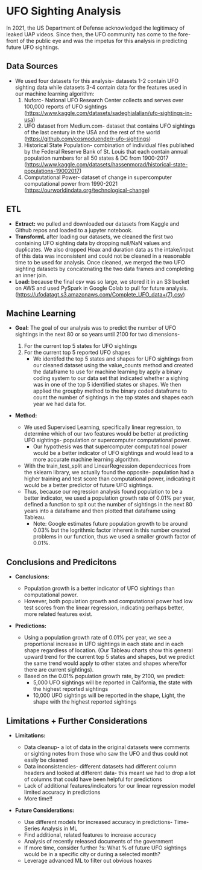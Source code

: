 # UFO Sighting Analysis
In 2021, the US Department of Defense acknowledged the legitimacy of leaked UAP videos. Since then, the UFO community has come to the fore-front of the public eye and was the impetus for this analysis in predicting future UFO sightings.

## Data Sources
* We used four datasets for this analysis- datasets 1-2 contain UFO sighting data while datasets 3-4 contain data for the features used in our machine learning algorithm:
    1. Nuforc- National UFO Research Center collects and serves over 100,000 reports of UFO sightings (https://www.kaggle.com/datasets/sadeghjalalian/ufo-sightings-in-usa)
    2. UFO dataset from Medium.com- dataset that contains UFO sightings of the last century in the USA and the rest of the world (https://github.com/cosmoduende/r-ufo-sightings)
    3. Historical State Population- combination of individual files published by the Federal Reserve Bank of St. Louis that each contain annual population numbers for all 50 states & DC from 1900-2017 (https://www.kaggle.com/datasets/hassenmorad/historical-state-populations-19002017)
    4. Computational Power- dataset of change in supercomputer computational power from 1990-2021 (https://ourworldindata.org/technological-change)

## ETL
* **Extract:** we pulled and downloaded our datasets from Kaggle and Github repos and loaded to a jupyter notebook.
* **TransformL** after loading our datasets, we cleaned the first two containing UFO sighting data by dropping null/NaN values and duplicates. We also dropped Hoax and duration data as the intake/input of this data was inconsistent and could not be cleaned in a reasonable time to be used for analysis. Once cleaned, we merged the two UFO sighting datasets by concatenating the two data frames and completing an inner join. 
* **Load:** because the final csv was so large, we stored it in an S3 bucket on AWS and used PySpark in Google Colab to pull for future analysis. (https://ufodatagt.s3.amazonaws.com/Complete_UFO_data+(7).csv)

## Machine Learning
* **Goal:** The goal of our analysis was to predict the number of UFO sightings in the next 80 or so years until 2100 for two dimensions- 
    1. For the current top 5 states for UFO sightings
    2. For the current top 5 reported UFO shapes
        * We identifed the top 5 states and shapes for UFO sightings from our cleaned dataset using the value_counts method and created the dataframe to use for machine learning by apply a binary coding system to our data set that indicated whether a sighing was in one of the top 5 identified states or shapes. We then applied the groupby method to the binary coded dataframe to count the number of sightings in the top states and shapes each year we had data for.

*  **Method:** 
    * We used Supervised Learning, specifically linear regression, to determine which of our two features would be better at predicting UFO sightings- population or supercomputer computational power.
        * Our hypothesis was that supercomputer computatinoal power would be a better indicator of UFO sightings and would lead to a more accurate machine learning algorithm.
    * With the train_test_split and LinearRegression dependecnices from the sklearn library, we actually found the opposite- population had a higher training and test score than computational power, indicating it would be a better predictor of future UFO sightings. 
    * Thus, because our regression analysis found population to be a better indicator, we used a population growth rate of 0.01% per year, defined a function to spit out the number of sightings in the next 80 years into a dataframe and then plotted that dataframe using Tableau.
        * Note: Google estimates future population growth to be around 0.03% but the logrithmic factor inherent in this number created problems in our function, thus we used a smaller growth factor of 0.01%.

## Conclusions and Predicitons
* **Conclusions:**
    * Population growth is a better indicator of UFO sightings than computational power.
    * However, both population growth and computational power had low test scores from the linear regression, indicating perhaps better, more related features exist. 

* **Predictions:**
    * Using a population growth rate of 0.01% per year, we see a proportional increase in UFO sightings in each state and in each shape regardless of location. (Our Tableau charts show this general upward trend for the current top 5 states and shapes, but we predict the same trend would apply to other states and shapes where/for there are current sightings).
    * Based on the 0.01% population growth rate, by 2100, we predict:
        * 5,000 UFO sightings will be reported in California, the state with the highest reported sightings
        * 10,000 UFO sightings will be reported in the shape, Light, the shape with the highest reported sightings

## Limitations + Further Considerations
* **Limitations:**
    * Data cleanup- a lot of data in the original datasets were comments or sighting notes from those who saw the UFO and thus could not easily be cleaned 
    * Data inconsistencies- different datasets had different column headers and looked at different data- this meant we had to drop a lot of columns that could have been helpful for predictions
    * Lack of additional features/indicators for our linear regression model limited accuracy in predictions
    * More time!!

* **Future Considerations:**
    * Use different models for increased accuracy in predictions- Time-Series Analysis in ML
    * Find additional, related features to increase accuracy
    * Analysis of recently released documents of the government
    * If more time, consider further ?s: What % of future UFO sightings would be in a specific city or during a selected month?
    * Leverage advanced ML to filter out obvious hoaxes

